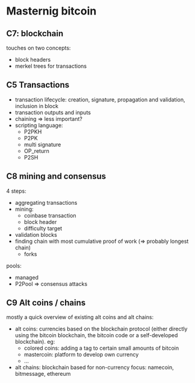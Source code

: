 # Masternig bitcoin

## C7: blockchain
touches on two concepts:

- block headers
- merkel trees for transactions

## C5 Transactions

- transaction lifecycle: creation, signature, propagation and validation, inclusion in block
- transaction outputs and inputs
- chaining => less important?
- scripting language:
  - P2PKH
  - P2PK
  - multi signature
  - OP_return
  - P2SH

## C8 mining and consensus

4 steps:
- aggregating transactions
- mining:
  - coinbase transaction
  - block header
  - difficulty target
- validation blocks
- finding chain with most cumulative proof of work (=> probably longest chain)
  - forks

pools:
  - managed
  - P2Pool
=> consensus attacks

## C9 Alt coins / chains

mostly a quick overview of existing alt coins and alt chains: 

- alt coins: currencies based on the blockchain protocol (either directly using the bitcoin blockchain, the bitcoin code or a self-developed blockchain). eg:
  - colored coins: adding a tag to certain small amounts of bitcoin
  - mastercoin: platform to develop own currency
  - ...
- alt chains: blockchain based for non-currency focus: namecoin, bitmessage, ethereum 
